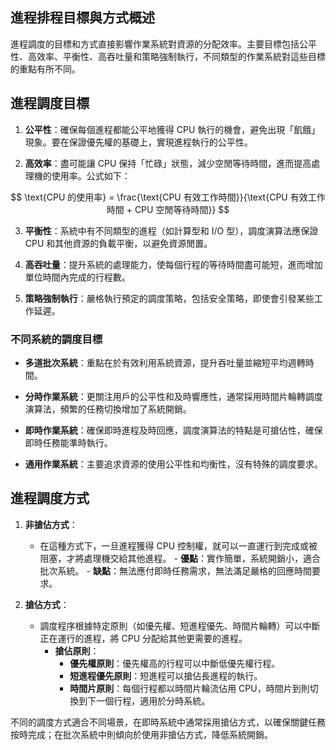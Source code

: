 ## 進程排程目標與方式概述

進程調度的目標和方式直接影響作業系統對資源的分配效率。主要目標包括公平性、高效率、平衡性、高吞吐量和策略強制執行，不同類型的作業系統對這些目標的重點有所不同。

## 進程調度目標

1. **公平性**：確保每個進程都能公平地獲得 CPU 執行的機會，避免出現「飢餓」現象。要在保證優先權的基礎上，實現進程執行的公平性。

2. **高效率**：盡可能讓 CPU 保持「忙碌」狀態，減少空閒等待時間，進而提高處理機的使用率。公式如下：

$$
    \text{CPU 的使用率} = \frac{\text{CPU 有效工作時間}}{\text{CPU 有效工作時間 + CPU 空閒等待時間}}
$$

3. **平衡性**：系統中有不同類型的進程（如計算型和 I/O 型），調度演算法應保證 CPU 和其他資源的負載平衡，以避免資源閒置。

4. **高吞吐量**：提升系統的處理能力，使每個行程的等待時間盡可能短，進而增加單位時間內完成的行程數。

5. **策略強制執行**：嚴格執行預定的調度策略，包括安全策略，即使會引發某些工作延遲。

### 不同系統的調度目標

- **多道批次系統**：重點在於有效利用系統資源，提升吞吐量並縮短平均週轉時間。

- **分時作業系統**：更關注用戶的公平性和及時響應性，通常採用時間片輪轉調度演算法，頻繁的任務切換增加了系統開銷。

- **即時作業系統**：確保即時進程及時回應，調度演算法的特點是可搶佔性，確保即時任務能準時執行。

- **通用作業系統**：主要追求資源的使用公平性和均衡性，沒有特殊的調度要求。

## 進程調度方式

1. **非搶佔方式**：

    - 在這種方式下，一旦進程獲得 CPU 控制權，就可以一直運行到完成或被阻塞，才將處理機交給其他進程。
          - **優點**：實作簡單，系統開銷小，適合批次系統。
          - **缺點**：無法應付即時任務需求，無法滿足嚴格的回應時間要求。

2. **搶佔方式**：
    - 調度程序根據特定原則（如優先權、短進程優先、時間片輪轉）可以中斷正在運行的進程，將 CPU 分配給其他更需要的進程。
      - **搶佔原則**：
          - **優先權原則**：優先權高的行程可以中斷低優先權行程。
          - **短進程優先原則**：短進程可以搶佔長進程的執行。
          - **時間片原則**：每個行程都以時間片輪流佔用 CPU，時間片到則切換到下一個行程，適用於分時系統。

不同的調度方式適合不同場景，在即時系統中通常採用搶佔方式，以確保關鍵任務按時完成；在批次系統中則傾向於使用非搶佔方式，降低系統開銷。